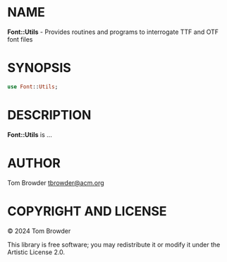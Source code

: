 NAME
====

**Font::Utils** - Provides routines and programs to interrogate TTF and OTF font files

SYNOPSIS
========

```raku
use Font::Utils;
```

DESCRIPTION
===========

**Font::Utils** is ...

AUTHOR
======

Tom Browder <tbrowder@acm.org>

COPYRIGHT AND LICENSE
=====================

© 2024 Tom Browder

This library is free software; you may redistribute it or modify it under the Artistic License 2.0.

